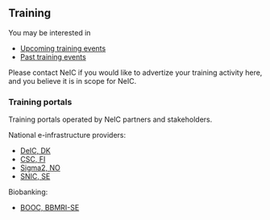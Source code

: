 ---
---
## Training

You may be interested in

* [Upcoming training events](upcoming/)
* [Past training events](past/)

Please contact NeIC if you would like to advertize your training activity here,
and you believe it is in scope for NeIC.

### Training portals

Training portals operated by NeIC partners and stakeholders.

National e-infrastructure providers:

* [DeIC, DK](https://vidensportal.deic.dk/calendar-node-field-event-date/oversigt)
* [CSC, FI](http://www.csc.fi/web/training)
* [Sigma2, NO](https://www.sigma2.no/content/training)
* [SNIC, SE](http://docs.snic.se/wiki/Training)

Biobanking:

* [BOOC, BBMRI-SE](http://booc.biobanks.se)
